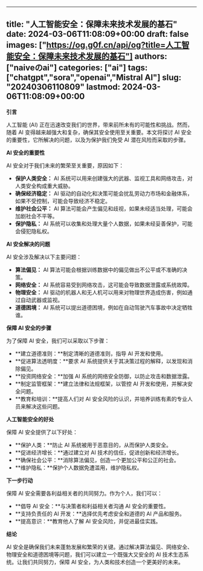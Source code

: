 
---
title: "人工智能安全：保障未来技术发展的基石"
date: 2024-03-06T11:08:09+00:00
draft: false
images: ["https://og.g0f.cn/api/og?title=人工智能安全：保障未来技术发展的基石"]
authors: ["naiveのai"]
categories: ["ai"]
tags: ["chatgpt","sora","openai","Mistral AI"]
slug: "20240306110809"
lastmod: 2024-03-06T11:08:09+00:00
---
**引言**

人工智能 (AI) 正在迅速改变我们的世界，带来前所未有的可能性和挑战。然而，随着 AI 变得越来越强大和复杂，确保其安全使用至关重要。本文将探讨 AI 安全的重要性，它所解决的问题，以及为保护我们免受 AI 潜在风险而采取的步骤。

**AI 安全的重要性**

AI 安全对于我们未来的繁荣至关重要，原因如下：

* **保护人类安全：** AI 系统可以用来创建强大的武器、监视工具和网络攻击，对人类安全构成重大威胁。
* **确保经济稳定：** AI 驱动的自动化和决策可能会扰乱劳动力市场和金融体系，如果不受控制，可能会导致经济不稳定。
* **维护社会公平：** AI 算法可能会产生偏见和歧视，如果未经适当处理，可能会加剧社会不平等。
* **保护隐私：** AI 系统可以收集和处理大量个人数据，如果未经妥善保护，可能会侵犯隐私权。

**AI 安全解决的问题**

AI 安全涉及解决以下主要问题：

* **算法偏见：** AI 算法可能会根据训练数据中的偏见做出不公平或不准确的决策。
* **网络安全：** AI 系统容易受到网络攻击，这可能会导致数据泄露或系统故障。
* **物理安全：** AI 驱动的机器人和无人机可以用来对物理世界造成伤害，例如通过自动武器或监视。
* **道德困境：** AI 系统可以提出道德困境，例如在自动驾驶汽车事故中决定牺牲谁。

**保障 AI 安全的步骤**

为了保障 AI 安全，我们可以采取以下步骤：

* **建立道德准则：**制定清晰的道德准则，指导 AI 开发和使用。
* **促进算法透明度：**要求 AI 系统提供关于其决策过程的解释，以发现和消除偏见。
* **投资网络安全：**加强 AI 系统的网络安全防御，以防止攻击和数据泄露。
* **制定监管框架：**建立法律和法规框架，以管控 AI 开发和使用，并解决安全问题。
* **教育和培训：**提高人们对 AI 安全风险的认识，并培养训练有素的专业人员来解决这些问题。

**人工智能安全的好处**

保障 AI 安全提供了以下好处：

* **保护人类：**防止 AI 系统被用于恶意目的，从而保护人类安全。
* **促进经济增长：**通过建立对 AI 技术的信任，促进创新和经济增长。
* **确保社会公平：**消除算法偏见，创造一个更加公平和公正的社会。
* **维护隐私：**保护个人数据免遭滥用，维护隐私权。

**下一步行动**

保障 AI 安全需要各利益相关者的共同努力。作为个人，我们可以：

* **倡导 AI 安全：**与决策者和利益相关者沟通 AI 安全的重要性。
* **支持负责任的 AI 开发：**选择优先考虑安全和道德的 AI 产品和服务。
* **提高意识：**教育他人了解 AI 安全风险，并促进最佳实践。

**结论**

AI 安全是确保我们未来蓬勃发展和繁荣的关键。通过解决算法偏见、网络安全、物理安全和道德困境等问题，我们可以建立一个既强大又安全的 AI 技术生态系统。让我们共同努力，保障 AI 安全，为人类和技术创造一个更美好的未来。